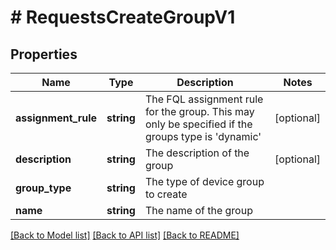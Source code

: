 # # RequestsCreateGroupV1

## Properties

Name | Type | Description | Notes
------------ | ------------- | ------------- | -------------
**assignment_rule** | **string** | The FQL assignment rule for the group. This may only be specified if the groups type is &#39;dynamic&#39; | [optional]
**description** | **string** | The description of the group | [optional]
**group_type** | **string** | The type of device group to create |
**name** | **string** | The name of the group |

[[Back to Model list]](../../README.md#models) [[Back to API list]](../../README.md#endpoints) [[Back to README]](../../README.md)

